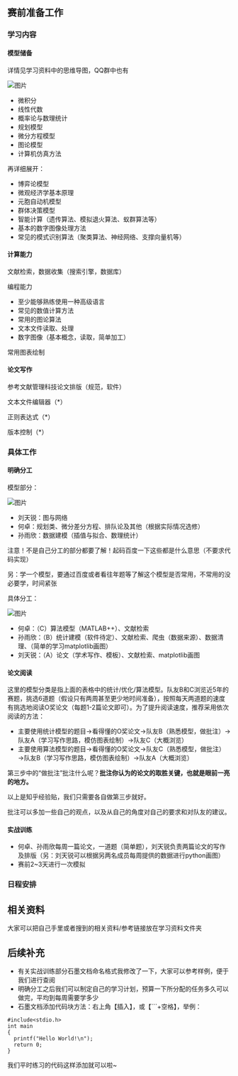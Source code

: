 ## 赛前准备工作

### 学习内容

#### 模型储备

详情见学习资料中的思维导图，QQ群中也有

![图片](https://uploader.shimo.im/f/lGFejoVKSPVhBOi9.png!thumbnail)

* 微积分
* 线性代数
* 概率论与数理统计
* 规划模型
* 微分方程模型
* 图论模型
* 计算机仿真方法

再详细展开：

* 博弈论模型
* 微观经济学基本原理
* 元胞自动机模型
* 群体决策模型
* 智能计算（遗传算法、模拟退火算法、蚁群算法等）
* 基本的数字图像处理方法
* 常见的模式识别算法（聚类算法、神经网络、支撑向量机等）
#### 计算能力

文献检索，数据收集（搜索引擎，数据库）

编程能力

* 至少能够熟练使用一种高级语言
* 常见的数值计算方法
* 常用的图论算法
* 文本文件读取、处理
* 数字图像（基本概念，读取，简单加工）

常用图表绘制

#### 论文写作

参考文献管理科技论文排版（规范，软件）

文本文件编辑器（*）

正则表达式（*）

版本控制（*）

### 具体工作

#### 明确分工

模型部分：

![图片](https://uploader.shimo.im/f/A25amU37Y0qHuhYn.png!thumbnail)

* 刘天锐：图与网络
* 何卓：规划类、微分差分方程、排队论及其他（根据实际情况选修）
* 孙雨欣：数据建模（插值与拟合、数理统计）

注意！不是自己分工的部分都要了解！起码百度一下这些都是什么意思（不要求代码实现）

另：学一个模型，要通过百度或者看往年题等了解这个模型是否常用，不常用的没必要学，时间紧张

具体分工：

![图片](https://uploader.shimo.im/f/XqSC1waqezyUDUTg.png!thumbnail)

* 何卓：（C）算法模型（MATLAB++）、文献检索
* 孙雨欣：（B）统计建模（软件待定）、文献检索、爬虫（数据来源）、数据清理、（简单的学习matplotlib画图）
* 刘天锐：（A）论文（学术写作、模板）、文献检索、matplotlib画图
#### 论文阅读

这里的模型分类是指上面的表格中的统计/优化/算法模型。队友B和C浏览近5年的赛题，挑选6道题（假设只有两周甚至更少地时间准备），按照每天两道题的速度有挑选地阅读O奖论文（每题1-2篇论文即可）。为了提升阅读速度，推荐采用依次阅读的方法：

* 主要使用统计模型的题目→看得懂的O奖论文→队友B（熟悉模型，做批注）→队友A（学习写作思路，模仿图表绘制）→队友C（大概浏览）
* 主要使用算法模型的题目→看得懂的O奖论文→队友C（熟悉模型，做批注）→队友B（学习写作思路，模仿图表绘制）→队友A（大概浏览）

第三步中的“做批注”批注什么呢？**批注你认为的论文的取胜关键，也就是眼前一亮的地方。**

以上是知乎经验贴，我们只需要各自做第三步就好。

批注可以多加一些自己的观点，以及从自己的角度对自己的要求和对队友的建议。

#### 实战训练

* 何卓、孙雨欣每周一篇论文，一道题（简单题），刘天锐负责两篇论文的写作及排版（另：刘天锐可以根据另两名成员每周提供的数据进行python画图）
* 赛前2~3天进行一次模拟
### 日程安排

## 相关资料

大家可以把自己手里或者搜到的相关资料/参考链接放在学习资料文件夹

## 后续补充

* 有关实战训练部分石墨文档命名格式我修改了一下，大家可以参考样例，便于我们进行查阅
* 明确分工之后我们可以制定自己的学习计划，预算一下所分配的任务多久可以做完，平均到每周需要学多少
* 石墨文档添加代码块方法：右上角【插入】，或【```+空格】，举例：
```plain
#include<stdio.h>
int main
{
  printf("Hello World!\n");
  return 0;
}
```
我们平时练习的代码这样添加就可以啦~
